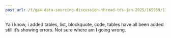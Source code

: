 ```yaml
---
post_url: /t/ga4-data-sourcing-discussion-thread-tds-jan-2025/165959/113
---
```

Ya i know, i added tables, list, blockquote, code, tables have all been added still it’s showing errors. Not sure where am I going wrong.